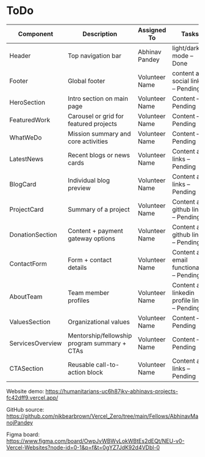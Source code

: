 # ToDo



| Component         | Description                                  | Assigned To     | Tasks                                  |
|------------------|----------------------------------------------|-----------------|----------------------------------------|
| Header           | Top navigation bar                           | Abhinav Pandey  | light/dark mode – Done                 |
| Footer           | Global footer                                | Volunteer Name  | content and social links – Pending     |
| HeroSection      | Intro section on main page                   | Volunteer Name  | Content – Pending                      |
| FeaturedWork     | Carousel or grid for featured projects       | Volunteer Name  | Content – Pending                      |
| WhatWeDo         | Mission summary and core activities          | Volunteer Name  | Content – Pending                      |
| LatestNews       | Recent blogs or news cards                   | Volunteer Name  | Content and links – Pending            |
| BlogCard         | Individual blog preview                      | Volunteer Name  | Content and links – Pending            |
| ProjectCard      | Summary of a project                         | Volunteer Name  | Content and github links – Pending     |
| DonationSection  | Content + payment gateway options            | Volunteer Name  | Content and github links – Pending     |
| ContactForm      | Form + contact details                       | Volunteer Name  | Content and email functionality – Pending |
| AboutTeam        | Team member profiles                         | Volunteer Name  | Content and linkedin profile links – Pending |
| ValuesSection    | Organizational values                        | Volunteer Name  | Content – Pending                      |
| ServicesOverview | Mentorship/fellowship program summary + CTAs | Volunteer Name  | Content – Pending                      |
| CTASection       | Reusable call-to-action block                | Volunteer Name  | Content and links – Pending            |



Website demo: https://humanitarians-uc6h87jkv-abhinavs-projects-fc42dff9.vercel.app/

GitHub source: https://github.com/nikbearbrown/Vercel_Zero/tree/main/Fellows/AbhinavManojPandey

Figma board: https://www.figma.com/board/OwpJvWBWyLokWBtEs2dEQt/NEU-v0-Vercel-Websites?node-id=0-1&p=f&t=0gYZ7JdK92d4VDbl-0
